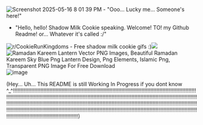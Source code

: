 ![Screenshot 2025-05-16 8 01 39 PM](https://github.com/user-attachments/assets/3aacbffb-36ea-41ff-af31-34a33778c4dc)   -   "Ooo... Lucky me... Someone's here!"

- "Hello, hello! Shadow Milk Cookie speaking. Welcome! TO! my Github Readme! or... Whatever it's called :/"

<img src="https://i.redd.it/rm8gurz6y4ne1.gif" alt="r/CookieRunKingdoms - Free shadow milk cookie gifs :)"/>![](https://github.com/user-attachments/55d117bf-ba51-4a13-a411-f6f6590286cd)  <img src="https://i.pinimg.com/474x/a3/62/8a/a3628af6af39bc55350856aee1023527.jpg" alt="Ramadan Kareem Lantern Vector PNG Images, Beautiful Ramadan Kareem Sky Blue  Png Lantern Design, Png Elements, Islamic Png, Transparent PNG Image For  Free Download"/>![image](https://github.com/user-attachments/assets/e57b114a-486a-4f31-b077-224e7e48564c)



(Hey... Uh... This README is still Working In Progress if you dont know ^_^!!!!!!!!!!!!!!!!!!!!!!!!!!!!!!!!!!!!!!!!!!!!!!!!!!!!!!!!!!!!!!!!!!!!!!!!!!!!!!!!!!!!!!!!!!!!!!!!!!!!!!!!!!!!!!!!!!!!!!!!!!!!!!!!!!!!!!!!!!!!!!!!!!!!!!!!!!!!!!!!!!!!!!!!!!!!!!!!!!!!!!!!!!!!!!!!!!!!!!!!!!!!!!!!!!!!!!!!!!!!!!!!!!!!!!!!!!!!!!!!!!!!!!!!!!!!!!!!!!!!!!!!!!!!!!!!!!!!!!!!!!!!!!!!!!!!!!!!!!!!!!!!!!!!!!!!!!!!!!!!!!!!!!!!!!!!!!!!!!!!!!!!!!!!!!!!!!!!!!!!!!!!!!!!!!!!!!!!!!!!!!!!!!!!!!!!!!!!!!!!!!!!!!!!!!!!!!!!!!!!!!!!!!!!!!!!!!!!!!!!!!!!!!!!!!!!!!!!!!!!!!!!!!!!!!!!!!!!!!!!!!!!!!!!!!!!!!!!!!!!!!!!!!!!!!!!!!!!!!!!!!!!!!!!!!!!!!!!!!!!!!)
